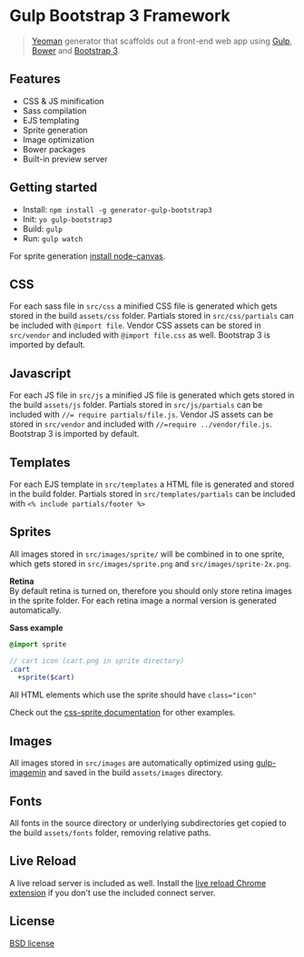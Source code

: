 # Gulp Bootstrap 3 Framework

> [Yeoman](http://yeoman.io) generator that scaffolds out a front-end web app using [Gulp](http://gulpjs.com/), [Bower](http://bower.io/) and [Bootstrap 3](http://getbootstrap.com/).

## Features

- CSS & JS minification
- Sass compilation
- EJS templating
- Sprite generation
- Image optimization
- Bower packages
- Built-in preview server

## Getting started

- Install: `npm install -g generator-gulp-bootstrap3`
- Init: `yo gulp-bootstrap3`
- Build: `gulp`
- Run: `gulp watch`

For sprite generation [install node-canvas](https://github.com/Automattic/node-canvas/wiki/Installation---OSX).

## CSS

For each sass file in `src/css` a minified CSS file is generated which gets stored in the build `assets/css` folder. Partials stored in `src/css/partials` can be included with `@import file`. Vendor CSS assets can be stored in `src/vendor` and included with `@import file.css` as well. Bootstrap 3 is imported by default.

## Javascript

For each JS file in `src/js` a minified JS file is generated which gets stored in the build `assets/js` folder. Partials stored in `src/js/partials` can be included with `//= require partials/file.js`. Vendor JS assets can be stored in `src/vendor` and included with `//=require ../vendor/file.js`. Bootstrap 3 is imported by default.

## Templates

For each EJS template in `src/templates` a HTML file is generated and stored in the build folder. Partials stored in `src/templates/partials` can be included with `<% include partials/footer %>`

## Sprites

All images stored in `src/images/sprite/` will be combined in to one sprite, which gets stored in `src/images/sprite.png` and `src/images/sprite-2x.png`. 

**Retina**  
By default retina is turned on, therefore you should only store retina images in the sprite folder. For each retina image a normal version is generated automatically.

**Sass example**
```sass
@import sprite

// cart icon (cart.png in sprite directory)
.cart
  +sprite($cart)
```

All HTML elements which use the sprite should have `class="icon"`

Check out the [css-sprite documentation](https://www.npmjs.org/package/css-sprite) for other examples.

## Images

All images stored in `src/images` are automatically optimized using [gulp-imagemin](https://www.npmjs.org/package/gulp-imagemin) and saved in the build `assets/images` directory.

## Fonts

All fonts in the source directory or underlying subdirectories get copied to the build `assets/fonts` folder, removing relative paths.

## Live Reload

A live reload server is included as well. Install the [live reload Chrome extension](https://github.com/Automattic/node-canvas/wiki/Installation---OSX) if you don't use the included connect server.

## License

[BSD license](http://opensource.org/licenses/bsd-license.php)
